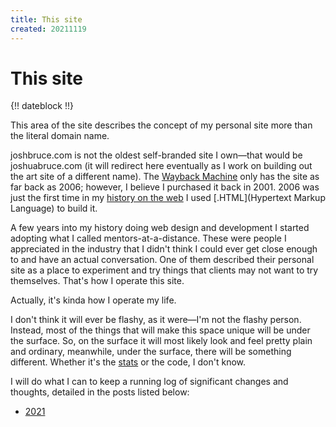 ```yaml
---
title: This site
created: 20211119
---
```


# This site

{!! dateblock !!}

This area of the site describes the concept of my personal site more than the literal domain name.

joshbruce.com is not the oldest self-branded site I own—that would be joshuabruce.com (it will redirect here eventually as I work on building out the art site of a different name). The [Wayback Machine](https://web.archive.org/web/20061129005030/http://www.joshuabruce.com/) only has the site as far back as 2006; however, I believe I purchased it back in 2001. 2006 was just the first time in my [history on the web](/web-development/my-history-on-the-web/) I used [.HTML](Hypertext Markup Language) to build it.

A few years into my history doing web design and development I started adopting what I called mentors-at-a-distance. These were people I appreciated in the industry that I didn't think I could ever get close enough to and have an actual conversation. One of them described their personal site as a place to experiment and try things that clients may not want to try themselves. That's how I operate this site.

Actually, it's kinda how I operate my life.

I don't think it will ever be flashy, as it were—I'm not the flashy person. Instead, most of the things that will make this space unique will be under the surface. So, on the surface it will most likely look and feel pretty plain and ordinary, meanwhile, under the surface, there will be something different. Whether it's the [stats](/web-development/this-site/stats/) or the code, I don't know.

I will do what I can to keep a running log of significant changes and thoughts, detailed in the posts listed below:

- [2021](/web-development/this-site/2021)
